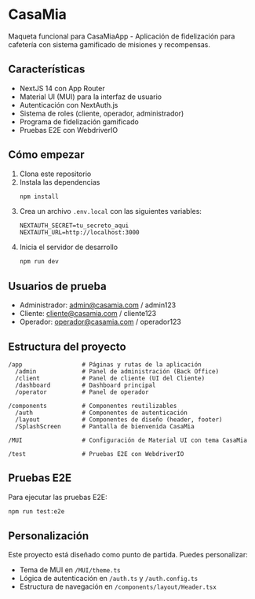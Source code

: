 # CasaMia

Maqueta funcional para CasaMiaApp - Aplicación de fidelización para cafetería con sistema gamificado de misiones y recompensas.

## Características

- NextJS 14 con App Router
- Material UI (MUI) para la interfaz de usuario
- Autenticación con NextAuth.js
- Sistema de roles (cliente, operador, administrador)
- Programa de fidelización gamificado
- Pruebas E2E con WebdriverIO

## Cómo empezar

1. Clona este repositorio
2. Instala las dependencias
   ```bash
   npm install
   ```
3. Crea un archivo `.env.local` con las siguientes variables:
   ```
   NEXTAUTH_SECRET=tu_secreto_aqui
   NEXTAUTH_URL=http://localhost:3000
   ```
4. Inicia el servidor de desarrollo
   ```bash
   npm run dev
   ```

## Usuarios de prueba

- Administrador: admin@casamia.com / admin123
- Cliente: cliente@casamia.com / cliente123
- Operador: operador@casamia.com / operador123

## Estructura del proyecto

```
/app                 # Páginas y rutas de la aplicación
  /admin             # Panel de administración (Back Office)
  /client            # Panel de cliente (UI del Cliente)
  /dashboard         # Dashboard principal
  /operator          # Panel de operador
  
/components          # Componentes reutilizables
  /auth              # Componentes de autenticación
  /layout            # Componentes de diseño (header, footer)
  /SplashScreen      # Pantalla de bienvenida CasaMia
  
/MUI                 # Configuración de Material UI con tema CasaMia
  
/test                # Pruebas E2E con WebdriverIO
```

## Pruebas E2E

Para ejecutar las pruebas E2E:

```bash
npm run test:e2e
```

## Personalización

Este proyecto está diseñado como punto de partida. Puedes personalizar:

- Tema de MUI en `/MUI/theme.ts`
- Lógica de autenticación en `/auth.ts` y `/auth.config.ts`
- Estructura de navegación en `/components/layout/Header.tsx`
